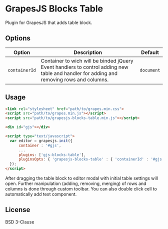 # GrapesJS Blocks Table

Plugin for GrapesJS that adds table block.

## Options

|Option|Description|Default|
|-|-|-
|`containerId`|Container to wich will be binded jQuery Event handlers to control adding new table and handler for adding and removing rows and columns.|`document`|

## Usage

```html
<link rel="stylesheet" href="path/to/grapes.min.css">
<script src="path/to/grapes.min.js"></script>
<script src="path/to/grapesjs-blocks-table.min.js"></script>

<div id="gjs"></div>

<script type="text/javascript">
  var editor = grapesjs.init({
      container : '#gjs',
      ...
      plugins: ['gjs-blocks-table'],
      pluginsOpts: { 'grapesjs-blocks-table' : { 'containerId' : '#gjs' } },
  });
</script>
```

After dragging the table block to editor modal with initial table settings will open. Further manipulation (adding, removing, merging) of rows and columns is done through custom toolbar. You can also double click cell to automatically add text component.

## License

BSD 3-Clause

